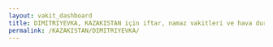 ```yaml
---
layout: vakit_dashboard
title: DIMITRIYEVKA, KAZAKISTAN için iftar, namaz vakitleri ve hava durumu - ilçe/eyalet seç
permalink: /KAZAKISTAN/DIMITRIYEVKA/
---
```


<script type="text/javascript">
  var GLOBAL_COUNTRY = 'KAZAKISTAN';
  var GLOBAL_CITY = 'DIMITRIYEVKA';
  var GLOBAL_STATE = '';
  var lat = 72;
  var lon = 21;
</script>
